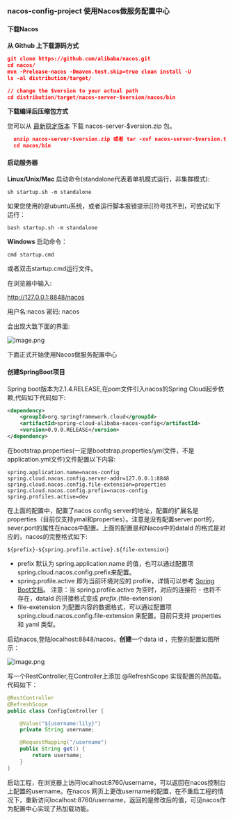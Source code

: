 ### nacos-config-project 使用Nacos做服务配置中心


#### 下载Nacos

**从 Github 上下载源码方式**
```json
git clone https://github.com/alibaba/nacos.git
cd nacos/
mvn -Prelease-nacos -Dmaven.test.skip=true clean install -U  
ls -al distribution/target/

// change the $version to your actual path
cd distribution/target/nacos-server-$version/nacos/bin
```
**下载编译后压缩包方式**

您可以从 <a href="https://github.com/alibaba/nacos/releases">最新稳定版本</a> 下载 nacos-server-$version.zip 包。
```json
  unzip nacos-server-$version.zip 或者 tar -xvf nacos-server-$version.tar.gz
  cd nacos/bin
```
#### 启动服务器

**Linux/Unix/Mac**
启动命令(standalone代表着单机模式运行，非集群模式):

`sh startup.sh -m standalone`

如果您使用的是ubuntu系统，或者运行脚本报错提示[[符号找不到，可尝试如下运行：

`bash startup.sh -m standalone`

**Windows**
启动命令：

`cmd startup.cmd`

或者双击startup.cmd运行文件。

在浏览器中输入:

http://127.0.0.1:8848/nacos

用户名:nacos 密码: nacos

会出现大致下面的界面:

![image.png](https://upload-images.jianshu.io/upload_images/15181329-0498f222725a7751.png?imageMogr2/auto-orient/strip%7CimageView2/2/w/1240)

下面正式开始使用Nacos做服务配置中心

#### 创建SpringBoot项目

Spring boot版本为2.1.4.RELEASE,在pom文件引入nacos的Spring Cloud起步依赖,代码如下代码如下:

```xml
<dependency>
    <groupId>org.springframework.cloud</groupId>
    <artifactId>spring-cloud-alibaba-nacos-config</artifactId>
    <version>0.9.0.RELEASE</version>
</dependency>
```

在bootstrap.properties(一定是bootstrap.properties/yml文件，不是application.yml文件)文件配置以下内容:

```properties
spring.application.name=nacos-config
spring.cloud.nacos.config.server-addr=127.0.0.1:8848
spring.cloud.nacos.config.file-extension=properties
spring.cloud.nacos.config.prefix=nacos-config
spring.profiles.active=dev
```

在上面的配置中，配置了nacos config server的地址，配置的扩展名是properties（目前仅支持ymal和properties）。注意是没有配置server.port的，sever.port的属性在nacos中配置。上面的配置是和Nacos中的dataId 的格式是对应的，nacos的完整格式如下:

`${prefix}-${spring.profile.active}.${file-extension}`

* prefix 默认为 spring.application.name 的值，也可以通过配置项 spring.cloud.nacos.config.prefix来配置。
* spring.profile.active 即为当前环境对应的 profile，详情可以参考 <a href="https://docs.spring.io/spring-boot/docs/current/reference/html/boot-features-profiles.html#boot-features-profiles">Spring Boot文档</a>。 注意：当 spring.profile.active 为空时，对应的连接符 - 也将不存在，dataId 的拼接格式变成 ${prefix}.${file-extension}
* file-exetension 为配置内容的数据格式，可以通过配置项 spring.cloud.nacos.config.file-extension 来配置。目前只支持 properties 和 yaml 类型。

启动nacos,登陆localhost:8848/nacos，**创建**一个data id ，完整的配置如图所示：

![image.png](https://upload-images.jianshu.io/upload_images/15181329-28f20478a5676223.png?imageMogr2/auto-orient/strip%7CimageView2/2/w/1240)

写一个RestController,在Controller上添加 @RefreshScope 实现配置的热加载。代码如下：

```java
@RestController
@RefreshScope
public class ConfigController {

    @Value("${username:lily}")
    private String username;

    @RequestMapping("/username")
    public String get() {
        return username;
    }
}
```

启动工程，在浏览器上访问localhost:8760/username，可以返回在nacos控制台上配置的username。在nacos 网页上更改username的配置，在不重启工程的情况下，重新访问localhost:8760/username，返回的是修改后的值，可见nacos作为配置中心实现了热加载功能。

